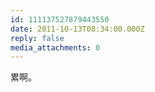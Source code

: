 ```yaml
---
id: 111137527879443550
date: 2011-10-13T08:34:00.000Z
reply: false
media_attachments: 0
---
```


累啊。 ​​​​

